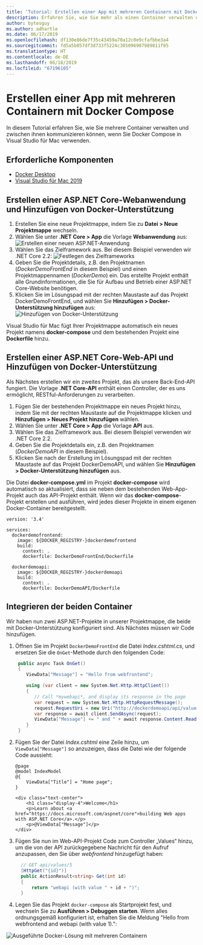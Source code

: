 ```yaml
---
title: 'Tutorial: Erstellen einer App mit mehreren Containern mit Docker Compose'
description: Erfahren Sie, wie Sie mehr als einen Container verwalten und zwischen ihnen in Visual Studio für Mac kommunizieren können.
author: bytesguy
ms.author: adhartle
ms.date: 06/17/2019
ms.openlocfilehash: df130e86de7f35c43459a70a12c0e9cfafbbe3a4
ms.sourcegitcommit: fd5a5b057df3d733f5224c305096907989811f85
ms.translationtype: HT
ms.contentlocale: de-DE
ms.lasthandoff: 06/18/2019
ms.locfileid: "67196105"
---
```

# <a name="create-a-multi-container-app-with-docker-compose"></a>Erstellen einer App mit mehreren Containern mit Docker Compose

In diesem Tutorial erfahren Sie, wie Sie mehrere Container verwalten und zwischen ihnen kommunizieren können, wenn Sie Docker Compose in Visual Studio für Mac verwenden.

## <a name="prerequisites"></a>Erforderliche Komponenten

* [Docker Desktop](https://hub.docker.com/editions/community/docker-ce-desktop-mac)
* [Visual Studio für Mac 2019](https://visualstudio.microsoft.com/vs/mac)

## <a name="create-an-aspnet-core-web-application-and-add-docker-support"></a>Erstellen einer ASP.NET Core-Webanwendung und Hinzufügen von Docker-Unterstützung

1. Erstellen Sie eine neue Projektmappe, indem Sie zu **Datei > Neue Projektmappe** wechseln.
1. Wählen Sie unter **.NET Core > App** die Vorlage **Webanwendung** aus: ![Erstellen einer neuen ASP.NET-Anwendung](media/docker-quickstart-1.png)
1. Wählen Sie das Zielframework aus. Bei diesem Beispiel verwenden wir .NET Core 2.2: ![Festlegen des Zielframeworks](media/docker-quickstart-2.png)
1. Geben Sie die Projektdetails, z.B. den Projektnamen (_DockerDemoFrontEnd_ in diesem Beispiel) und einen Projektmappennamen (_DockerDemo_) ein. Das erstellte Projekt enthält alle Grundinformationen, die Sie für Aufbau und Betrieb einer ASP.NET Core-Website benötigen.
1. Klicken Sie im Lösungspad mit der rechten Maustaste auf das Projekt DockerDemoFrontEnd, und wählen Sie **Hinzufügen > Docker-Unterstützung hinzufügen** aus: ![Hinzufügen von Docker-Unterstützung](media/docker-quickstart-3.png)

Visual Studio für Mac fügt Ihrer Projektmappe automatisch ein neues Projekt namens **docker-compose** und dem bestehenden Projekt eine **Dockerfile** hinzu.

## <a name="create-an-aspnet-core-web-api-and-add-docker-support"></a>Erstellen einer ASP.NET Core-Web-API und Hinzufügen von Docker-Unterstützung

Als Nächstes erstellen wir ein zweites Projekt, das als unsere Back-End-API fungiert. Die Vorlage **.NET Core-API** enthält einen Controller, der es uns ermöglicht, RESTful-Anforderungen zu verarbeiten.

1. Fügen Sie der bestehenden Projektmappe ein neues Projekt hinzu, indem Sie mit der rechten Maustaste auf die Projektmappe klicken und **Hinzufügen > Neues Projekt hinzufügen** wählen.
1. Wählen Sie unter **.NET Core > App** die Vorlage **API** aus.
1. Wählen Sie das Zielframework aus. Bei diesem Beispiel verwenden wir .NET Core 2.2.
1. Geben Sie die Projektdetails ein, z.B. den Projektnamen (_DockerDemoAPI_ in diesem Beispiel).
1. Klicken Sie nach der Erstellung im Lösungspad mit der rechten Maustaste auf das Projekt DockerDemoAPI, und wählen Sie **Hinzufügen > Docker-Unterstützung hinzufügen** aus.

Die Datei **docker-compose.yml** im Projekt **docker-compose** wird automatisch so aktualisiert, dass sie neben dem bestehenden Web-App-Projekt auch das API-Projekt enthält. Wenn wir das **docker-compose**-Projekt erstellen und ausführen, wird jedes dieser Projekte in einem eigenen Docker-Container bereitgestellt.

```
version: '3.4'

services:
  dockerdemofrontend:
    image: ${DOCKER_REGISTRY-}dockerdemofrontend
    build:
      context: .
      dockerfile: DockerDemoFrontEnd/Dockerfile

  dockerdemoapi:
    image: ${DOCKER_REGISTRY-}dockerdemoapi
    build:
      context: .
      dockerfile: DockerDemoAPI/Dockerfile
```

## <a name="integrate-the-two-containers"></a>Integrieren der beiden Container

Wir haben nun zwei ASP.NET-Projekte in unserer Projektmappe, die beide mit Docker-Unterstützung konfiguriert sind. Als Nächstes müssen wir Code hinzufügen.

1. Öffnen Sie im Projekt `DockerDemoFrontEnd` die Datei *Index.cshtml.cs*, und ersetzen Sie die `OnGet`-Methode durch den folgenden Code:

   ```csharp
    public async Task OnGet()
    {
       ViewData["Message"] = "Hello from webfrontend";

       using (var client = new System.Net.Http.HttpClient())
       {
          // Call *mywebapi*, and display its response in the page
          var request = new System.Net.Http.HttpRequestMessage();
          request.RequestUri = new Uri("http://dockerdemoapi/api/values/1");
          var response = await client.SendAsync(request);
          ViewData["Message"] += " and " + await response.Content.ReadAsStringAsync();
       }
    }
   ```

1. Fügen Sie der Datei *Index.cshtml* eine Zeile hinzu, um `ViewData["Message"]` so anzuzeigen, dass die Datei wie der folgende Code aussieht:
    
      ```cshtml
      @page
      @model IndexModel
      @{
          ViewData["Title"] = "Home page";
      }
    
      <div class="text-center">
          <h1 class="display-4">Welcome</h1>
          <p>Learn about <a href="https://docs.microsoft.com/aspnet/core">building Web apps with ASP.NET Core</a>.</p>
          <p>@ViewData["Message"]</p>
      </div>
      ```

1. Fügen Sie nun im Web-API-Projekt Code zum Controller „Values“ hinzu, um die von der API zurückgegebene Nachricht für den Aufruf anzupassen, den Sie über *webfrontend* hinzugefügt haben:
    
      ```csharp
        // GET api/values/5
        [HttpGet("{id}")]
        public ActionResult<string> Get(int id)
        {
            return "webapi (with value " + id + ")";
        }
      ```
1. Legen Sie das Projekt `docker-compose` als Startprojekt fest, und wechseln Sie zu **Ausführen > Debuggen starten**. Wenn alles ordnungsgemäß konfiguriert ist, erhalten Sie die Meldung "Hello from webfrontend and webapi (with value 1).":

![Ausgeführte Docker-Lösung mit mehreren Containern](media/docker-multicontainer-debug.png)

